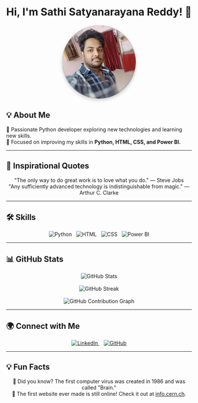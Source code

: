 <h1 align="center">Hi, I'm Sathi Satyanarayana Reddy! 👋</h1>

<p align="center">
  <img src="https://github.com/Satyanarayana-Reddy2003/Satyanarayana-Reddy2003/blob/main/fotor-20250218204857.png" width="200" alt="Profile Image" style="border-radius: 50%; box-shadow: 0px 4px 10px rgba(0, 0, 0, 0.2);">
</p>

<h2>💡 About Me</h2>
<p>
  🚀 Passionate Python developer exploring new technologies and learning new skills.<br>
  🎯 Focused on improving my skills in <strong>Python, HTML, CSS, and Power BI.</strong>
</p>

<hr>

<h2>📜 Inspirational Quotes</h2>
<p align="center">
  "The only way to do great work is to love what you do." — Steve Jobs <br>
  "Any sufficiently advanced technology is indistinguishable from magic." — Arthur C. Clarke
</p>

<hr>

<h2>🛠 Skills</h2>
<p align="center">
  <img src="https://skillicons.dev/icons?i=python" width="70" alt="Python">&nbsp;&nbsp;
  <img src="https://skillicons.dev/icons?i=html" width="70" alt="HTML">&nbsp;&nbsp;
  <img src="https://skillicons.dev/icons?i=css" width="70" alt="CSS">&nbsp;&nbsp;
  <img src="https://upload.wikimedia.org/wikipedia/commons/c/cf/New_Power_BI_Logo.svg" width="70" alt="Power BI">
</p>

<hr>

<h2>📊 GitHub Stats</h2>
<p align="center">
  <img src="https://github-readme-stats.vercel.app/api?username=Satyanarayana-Reddy2003&show_icons=true&theme=radical" alt="GitHub Stats">
  <br><br>
  <img src="https://github-readme-streak-stats.herokuapp.com/?user=Satyanarayana-Reddy2003&theme=radical&hide_border=true" alt="GitHub Streak">
  <br><br>
  <img src="https://github-profile-summary-cards.vercel.app/api/cards/profile-details?username=Satyanarayana-Reddy2003&theme=radical" alt="GitHub Contribution Graph">
</p>

<hr>

<h2>🌍 Connect with Me</h2>
<p align="center">
  <a href="https://www.linkedin.com/in/satyanarayana-reddy-sathi-426354275" target="_blank">
    <img src="https://img.shields.io/badge/LinkedIn-0A66C2?style=for-the-badge&logo=linkedin&logoColor=white" alt="LinkedIn">
  </a> &nbsp;&nbsp;
  <a href="https://github.com/Satyanarayana-Reddy2003" target="_blank">
    <img src="https://img.shields.io/badge/GitHub-181717?style=for-the-badge&logo=github&logoColor=white" alt="GitHub">
  </a>
</p>

<hr>

<h2>💡 Fun Facts</h2>
<p align="center">
  🔹 Did you know? The first computer virus was created in 1986 and was called "Brain." <br>
  🔹 The first website ever made is still online! Check it out at <a href="http://info.cern.ch" target="_blank">info.cern.ch</a>.
</p>
